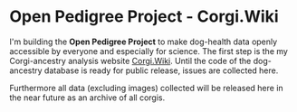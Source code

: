 # Open Pedigree Project - Corgi.Wiki
I'm building the **Open Pedigree Project** to make dog-health data openly accessible by everyone and especially for science. 
The first step is the my Corgi-ancestry analysis website [Corgi.Wiki](corgi.wiki). 
Until the code of the dog-ancestry database  is ready for public release, issues are collected here.

Furthermore all data (excluding images) collected will be released here in the near future as an archive of all corgis. 


